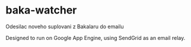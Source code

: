 # baka-watcher
Odesilac noveho suplovani z Bakalaru do emailu

Designed to run on Google App Engine, using SendGrid as an email relay.
